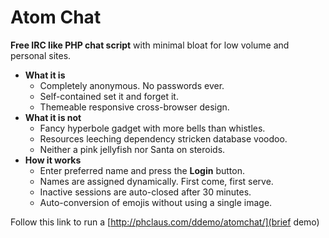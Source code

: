 # Atom Chat

**Free IRC like PHP chat script** with minimal bloat for low volume and personal sites.

- **What it is**
    - Completely anonymous. No passwords ever.
    - Self-contained set it and forget it.
    - Themeable responsive cross-browser design.
- **What it is not**
    - Fancy hyperbole gadget with more bells than whistles.
    - Resources leeching dependency stricken database voodoo.
    - Neither a pink jellyfish nor Santa on steroids.
- **How it works**
    - Enter preferred name and press the **Login** button.
    - Names are assigned dynamically. First come, first serve.
    - Inactive sessions are auto-closed after 30 minutes.
    - Auto-conversion of emojis without using a single image.

Follow this link to run a [http://phclaus.com/ddemo/atomchat/](brief demo)